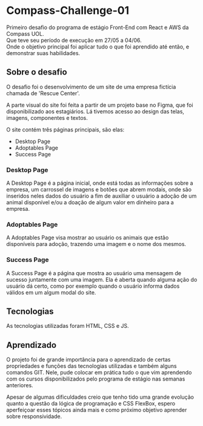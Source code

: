 # Compass-Challenge-01
Primeiro desafio do programa de estágio Front-End com React e AWS da Compass UOL.<br>
Que teve seu período de execução em 27/05 a 04/06.<br>
Onde o objetivo principal foi aplicar tudo o que foi aprendido até então, e demonstrar suas habilidades.

## Sobre o desafio
O desafio foi o desenvolvimento de um site de uma empresa fictícia chamada de 'Rescue Center'. 

A parte visual do site foi feita a partir de um projeto base no Figma, que foi disponibilizado aos estagiários. Lá tivemos acesso ao design das telas, imagens, componentes e textos.

O site contém três páginas principais, são elas:
- Desktop Page
- Adoptables Page
- Success Page


### Desktop Page
A Desktop Page é a página inicial, onde está todas as informações sobre a empresa, um carrossel de imagens e botões que abrem modais, onde são inseridos neles dados do usuário a fim de auxiliar o usuário a adoção de um animal disponível e/ou a doação de algum valor em dinheiro para a empresa.

### Adoptables Page
A Adoptables Page visa mostrar ao usuário os animais que estão disponíveis para adoção, trazendo uma imagem e o nome dos mesmos.

### Success Page
A Success Page é a página que mostra ao usuário uma mensagem de sucesso juntamente com uma imagem. Ela é aberta quando alguma ação do usuário dá certo, como por exemplo quando o usuário informa dados válidos em um algum modal do site.

## Tecnologias
As tecnologias utilizadas foram HTML, CSS e JS.

## Aprendizado
O projeto foi de grande importância para o aprendizado de certas propriedades e funções das tecnologias utilizadas e também alguns comandos GIT. Nele, pude colocar em prática tudo o que vim aprendendo com os cursos disponibilizados pelo programa de estágio nas semanas anteriores. 

Apesar de algumas dificuldades creio que tenho tido uma grande evolução quanto a questão da lógica de programação e CSS FlexBox, espero aperfeiçoar esses tópicos ainda mais e como próximo objetivo aprender sobre responsividade.
